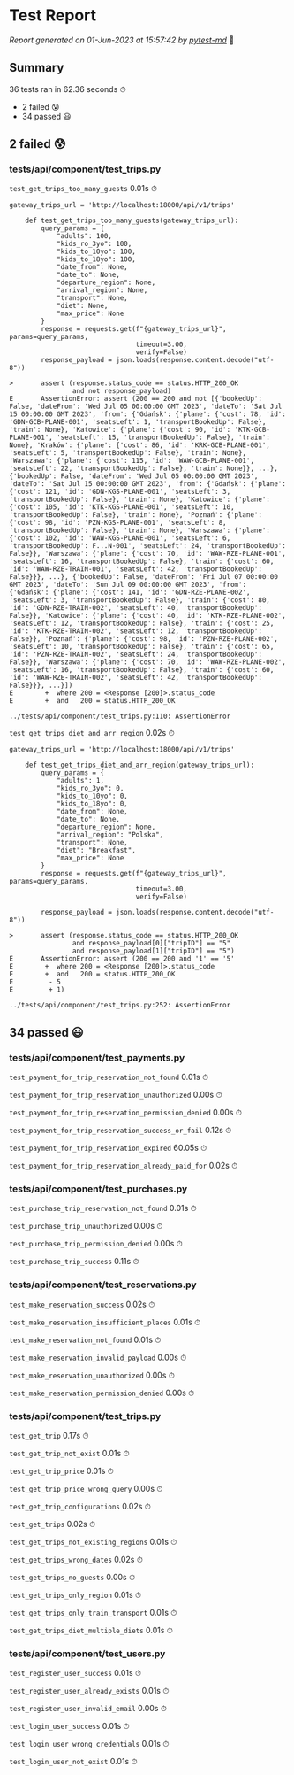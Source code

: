 # Test Report

*Report generated on 01-Jun-2023 at 15:57:42 by [pytest-md]* 📝

[pytest-md]: https://github.com/hackebrot/pytest-md

## Summary

36 tests ran in 62.36 seconds ⏱

- 2 failed 😰
- 34 passed 😃

## 2 failed 😰

### tests/api/component/test_trips.py

`test_get_trips_too_many_guests` 0.01s ⏱

```
gateway_trips_url = 'http://localhost:18000/api/v1/trips'

    def test_get_trips_too_many_guests(gateway_trips_url):
        query_params = {
            "adults": 100,
            "kids_ro_3yo": 100,
            "kids_to_10yo": 100,
            "kids_to_18yo": 100,
            "date_from": None,
            "date_to": None,
            "departure_region": None,
            "arrival_region": None,
            "transport": None,
            "diet": None,
            "max_price": None
        }
        response = requests.get(f"{gateway_trips_url}", params=query_params,
                                timeout=3.00,
                                verify=False)
        response_payload = json.loads(response.content.decode("utf-8"))
    
>       assert (response.status_code == status.HTTP_200_OK
                and not response_payload)
E       AssertionError: assert (200 == 200 and not [{'bookedUp': False, 'dateFrom': 'Wed Jul 05 00:00:00 GMT 2023', 'dateTo': 'Sat Jul 15 00:00:00 GMT 2023', 'from': {'Gdańsk': {'plane': {'cost': 78, 'id': 'GDN-GCB-PLANE-001', 'seatsLeft': 1, 'transportBookedUp': False}, 'train': None}, 'Katowice': {'plane': {'cost': 90, 'id': 'KTK-GCB-PLANE-001', 'seatsLeft': 15, 'transportBookedUp': False}, 'train': None}, 'Kraków': {'plane': {'cost': 86, 'id': 'KRK-GCB-PLANE-001', 'seatsLeft': 5, 'transportBookedUp': False}, 'train': None}, 'Warszawa': {'plane': {'cost': 115, 'id': 'WAW-GCB-PLANE-001', 'seatsLeft': 22, 'transportBookedUp': False}, 'train': None}}, ...}, {'bookedUp': False, 'dateFrom': 'Wed Jul 05 00:00:00 GMT 2023', 'dateTo': 'Sat Jul 15 00:00:00 GMT 2023', 'from': {'Gdańsk': {'plane': {'cost': 121, 'id': 'GDN-KGS-PLANE-001', 'seatsLeft': 3, 'transportBookedUp': False}, 'train': None}, 'Katowice': {'plane': {'cost': 105, 'id': 'KTK-KGS-PLANE-001', 'seatsLeft': 10, 'transportBookedUp': False}, 'train': None}, 'Poznań': {'plane': {'cost': 98, 'id': 'PZN-KGS-PLANE-001', 'seatsLeft': 8, 'transportBookedUp': False}, 'train': None}, 'Warszawa': {'plane': {'cost': 102, 'id': 'WAW-KGS-PLANE-001', 'seatsLeft': 6, 'transportBookedUp': F...N-001', 'seatsLeft': 24, 'transportBookedUp': False}}, 'Warszawa': {'plane': {'cost': 70, 'id': 'WAW-RZE-PLANE-001', 'seatsLeft': 16, 'transportBookedUp': False}, 'train': {'cost': 60, 'id': 'WAW-RZE-TRAIN-001', 'seatsLeft': 42, 'transportBookedUp': False}}}, ...}, {'bookedUp': False, 'dateFrom': 'Fri Jul 07 00:00:00 GMT 2023', 'dateTo': 'Sun Jul 09 00:00:00 GMT 2023', 'from': {'Gdańsk': {'plane': {'cost': 141, 'id': 'GDN-RZE-PLANE-002', 'seatsLeft': 3, 'transportBookedUp': False}, 'train': {'cost': 80, 'id': 'GDN-RZE-TRAIN-002', 'seatsLeft': 40, 'transportBookedUp': False}}, 'Katowice': {'plane': {'cost': 40, 'id': 'KTK-RZE-PLANE-002', 'seatsLeft': 12, 'transportBookedUp': False}, 'train': {'cost': 25, 'id': 'KTK-RZE-TRAIN-002', 'seatsLeft': 12, 'transportBookedUp': False}}, 'Poznań': {'plane': {'cost': 98, 'id': 'PZN-RZE-PLANE-002', 'seatsLeft': 10, 'transportBookedUp': False}, 'train': {'cost': 65, 'id': 'PZN-RZE-TRAIN-002', 'seatsLeft': 24, 'transportBookedUp': False}}, 'Warszawa': {'plane': {'cost': 70, 'id': 'WAW-RZE-PLANE-002', 'seatsLeft': 16, 'transportBookedUp': False}, 'train': {'cost': 60, 'id': 'WAW-RZE-TRAIN-002', 'seatsLeft': 42, 'transportBookedUp': False}}}, ...}])
E        +  where 200 = <Response [200]>.status_code
E        +  and   200 = status.HTTP_200_OK

../tests/api/component/test_trips.py:110: AssertionError
```

`test_get_trips_diet_and_arr_region` 0.02s ⏱

```
gateway_trips_url = 'http://localhost:18000/api/v1/trips'

    def test_get_trips_diet_and_arr_region(gateway_trips_url):
        query_params = {
            "adults": 1,
            "kids_ro_3yo": 0,
            "kids_to_10yo": 0,
            "kids_to_18yo": 0,
            "date_from": None,
            "date_to": None,
            "departure_region": None,
            "arrival_region": "Polska",
            "transport": None,
            "diet": "Breakfast",
            "max_price": None
        }
        response = requests.get(f"{gateway_trips_url}", params=query_params,
                                timeout=3.00,
                                verify=False)
    
        response_payload = json.loads(response.content.decode("utf-8"))
    
>       assert (response.status_code == status.HTTP_200_OK
                and response_payload[0]["tripID"] == "5"
                and response_payload[1]["tripID"] == "5")
E       AssertionError: assert (200 == 200 and '1' == '5'
E        +  where 200 = <Response [200]>.status_code
E        +  and   200 = status.HTTP_200_OK
E         - 5
E         + 1)

../tests/api/component/test_trips.py:252: AssertionError
```

## 34 passed 😃

### tests/api/component/test_payments.py

`test_payment_for_trip_reservation_not_found` 0.01s ⏱

`test_payment_for_trip_reservation_unauthorized` 0.00s ⏱

`test_payment_for_trip_reservation_permission_denied` 0.00s ⏱

`test_payment_for_trip_reservation_success_or_fail` 0.12s ⏱

`test_payment_for_trip_reservation_expired` 60.05s ⏱

`test_payment_for_trip_reservation_already_paid_for` 0.02s ⏱

### tests/api/component/test_purchases.py

`test_purchase_trip_reservation_not_found` 0.01s ⏱

`test_purchase_trip_unauthorized` 0.00s ⏱

`test_purchase_trip_permission_denied` 0.00s ⏱

`test_purchase_trip_success` 0.11s ⏱

### tests/api/component/test_reservations.py

`test_make_reservation_success` 0.02s ⏱

`test_make_reservation_insufficient_places` 0.01s ⏱

`test_make_reservation_not_found` 0.01s ⏱

`test_make_reservation_invalid_payload` 0.00s ⏱

`test_make_reservation_unauthorized` 0.00s ⏱

`test_make_reservation_permission_denied` 0.00s ⏱

### tests/api/component/test_trips.py

`test_get_trip` 0.17s ⏱

`test_get_trip_not_exist` 0.01s ⏱

`test_get_trip_price` 0.01s ⏱

`test_get_trip_price_wrong_query` 0.00s ⏱

`test_get_trip_configurations` 0.02s ⏱

`test_get_trips` 0.02s ⏱

`test_get_trips_not_existing_regions` 0.01s ⏱

`test_get_trips_wrong_dates` 0.02s ⏱

`test_get_trips_no_guests` 0.00s ⏱

`test_get_trips_only_region` 0.01s ⏱

`test_get_trips_only_train_transport` 0.01s ⏱

`test_get_trips_diet_multiple_diets` 0.01s ⏱

### tests/api/component/test_users.py

`test_register_user_success` 0.01s ⏱

`test_register_user_already_exists` 0.01s ⏱

`test_register_user_invalid_email` 0.00s ⏱

`test_login_user_success` 0.01s ⏱

`test_login_user_wrong_credentials` 0.01s ⏱

`test_login_user_not_exist` 0.01s ⏱
